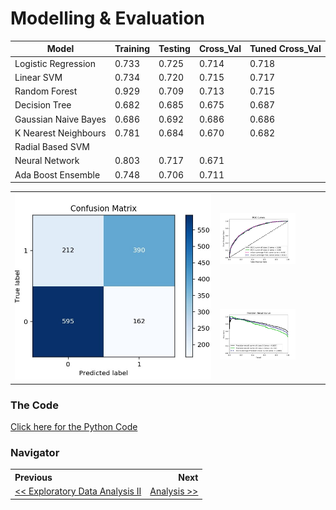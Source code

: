 # Modelling & Evaluation

| Model                | Training | Testing | Cross_Val | Tuned Cross_Val |
| -------------------- | -------- | ------- | --------- | --------------- |
| Logistic Regression  | 0.733    | 0.725   | 0.714     | 0.718           |
| Linear SVM           | 0.734    | 0.720   | 0.715     | 0.717           |
| Random Forest        | 0.929    | 0.709   | 0.713     | 0.715           |
| Decision Tree        | 0.682    | 0.685   | 0.675     | 0.687           |
| Gaussian Naive Bayes | 0.686    | 0.692   | 0.686     | 0.686           |
| K Nearest Neighbours | 0.781    | 0.684   | 0.670     | 0.682           |
| Radial Based SVM     |          |         |           |                 |
| Neural Network       | 0.803    | 0.717   | 0.671     |                 |
| Ada Boost Ensemble   | 0.748    | 0.706   | 0.711     |                 |



<table>
    <col width="65%">
  	<col width="35%">
    <tr>
        <td rowspan="2"><img src="./reports/figures/modelling/logistic_regression_confusion_matrix_altered.jpg"></td>
        <td><img src="./reports/figures/modelling/logistic_regression_roc_curves.jpg" width="75%"></td>
    </tr>
    <tr>
        <td><img src="./reports/figures/modelling/logistic_regression_pr_curves.jpg" width="75%"></td>
    </tr>
</table>









### The Code

[Click here for the Python Code](/notebooks/3.0-ced-modelling.ipynb)

### Navigator

<table>
    <th align='left'>Previous</th>
    <th align='right'>Next</th>
    <tr>
    	<td align='left'><a href="eda2.md#eda"><< Exploratory Data Analysis II</a></td>
    	<td align='right'><a href="analysis.md#eda">Analysis >></a></td>
    </tr>
</table>

